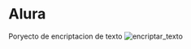 # Alura
Poryecto de encriptacion de texto
![encriptar_texto](https://user-images.githubusercontent.com/122336302/231872536-b8aff276-d7db-4a7e-918a-83240a719ccb.PNG)
